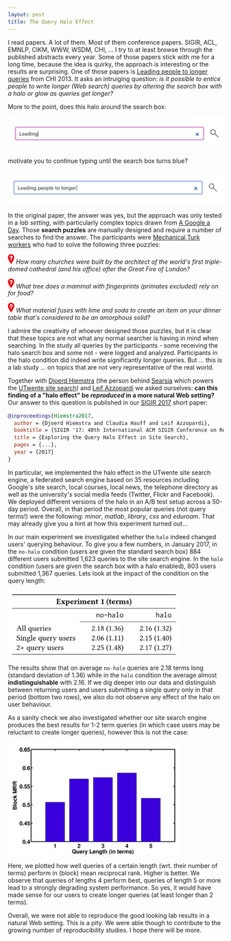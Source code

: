 ```yaml
---
layout: post
title: The Query Halo Effect
---
```


I read papers. A lot of them. Most of them conference papers. 
SIGIR, ACL, EMNLP, CIKM, WWW, WSDM, CHI, ... I try to at least browse through the
published abstracts every year. Some of those papers stick with me for a long time, because the idea 
is quirky, the approach is interesting or the results are surprising. One of those papers is
[Leading people to longer queries](http://dl.acm.org/citation.cfm?id=2481418) from CHI 2013. It asks
an intruiging question: *is it possible to entice people to write longer (Web search) queries by
altering the search box with a halo or glow as queries get longer?*

More to the point, does this halo around the search box:

<img src="../img/glowbox1.png" width="650px">

motivate you to continue typing until the search box turns blue?

<img src="../img/glowbox2.png" width="650px">

In the original paper, the answer was yes, but the approach was only tested in a *lab setting*,
with particularly complex topics drawn from [A Google a Day](http://www.agoogleaday.com/). Those
**search puzzles** are manually designed and require a number of searches to find the answer. 
The participants were [Mechanical Turk workers](https://www.mturk.com/mturk/welcome) who had to solve the following
three puzzles:

<img src="../img/question.png" width="15px"> *How many churches were built by the architect of the world's first triple-domed cathedral (and his office) after the Great Fire of London?*

<img src="../img/question.png" width="15px"> *What tree does a mammal with fingerprints (primates excluded) rely on for food?*

<img src="../img/question.png" width="15px"> *What material fuses with lime and soda to create an item on your dinner table that's considered to be an amorphous solid?*

I admire the creativity of whoever designed those puzzles, but it is clear that these topics are not what any
normal searcher is having in mind when searching. In the study all queries by the participants - some receiving the halo search box and some not - were logged and analyzed. Participants in the halo condition did indeed write significantly
longer queries. But ... this is a lab study ... on topics that are not very representative of the real world.

Together with [Djoerd Hiemstra](http://wwwhome.ewi.utwente.nl/~hiemstra/) (the person behind [Searsia](http://searsia.org/) which powers the [UTwente site search](https://search.utwente.nl/)) and [Leif Azzopardi](http://www.strath.ac.uk/staff/azzopardileifdr/) we asked ourselves: **can this finding of a "halo effect" be *reproduced* in a more natural Web setting?** Our answer to this question is published in our [SIGIR 2017](http://sigir.org/sigir2017) short paper:

```bibtex
@inproceedings{Hiemstra2017,
  author = {Djoerd Hiemstra and Claudia Hauff and Leif Azzopardi},
  booktitle = {SIGIR '17: 40th International ACM SIGIR Conference on Research and Development in Information Retrieval},
  title = {Exploring the Query Halo Effect in Site Search},
  pages = {...},
  year = {2017}
}
```

In particular, we implemented the halo effect in the UTwente site search engine, a federated search engine based on 35 resources including Google's site search,
local courses, local news, the telephone directory as well as the university's social media feeds (Twitter, Flickr and Facebook).
We deployed different versions of the halo in an A/B test setup across a 50-day period. Overall, in that period the most popular queries (not query terms!) were the following: *minor*, *matlab*, *library*, *css* and *eduroam*. That may already give you a hint at how this experiment turned out...

In our main experiment we investigated whether the `halo` indeed changed users' querying behaviour. To give you a few numbers, in January 2017, in the `no-halo` condition (users are given the standard search box) 884 different users submitted 1,623 queries to the site search engine. In the `halo` condition (users are given the search box with a halo enabled),
803 users submitted 1,367 queries. Lets look at the impact of the condition on the query length:

<img src="../img/glowbox3.png" width="400px">

The results show that on average `no-halo` queries are 2.18 terms long (standard deviation of 1.36) while in the `halo` 
condition the average almost **indistinguishable** with 2.16. If we dig deeper into our data and distinguish between returning
users and users submitting a single query only in that period (bottom two rows), we also do not observe any effect of the halo on user behaviour.

As a sanity check we also investigated whether our site search engine produces the best results for 1-2 term queries (in which case users may be reluctant to create longer queries), however this is not the case:

<img src="../img/glowbox4.png" width="400px">

Here, we plotted how well queries of a certain length (wrt. their number of terms) perform in (block) mean reciprocal rank. Higher is better. We observe that queries of lengths 4 perform best, queries of length 5 or more lead to a strongly degrading system performance. So yes, it would have made sense for our users to create longer queries (at least longer than 2 terms).

Overall, we were not able to reproduce the good looking lab results in a natural Web setting. This is a pity. We were able though to contribute to the growing number of reproducibility studies. I hope there will be more.
